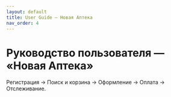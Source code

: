 ```yaml
---
layout: default
title: User Guide — Новая Аптека
nav_order: 4
---
```

# Руководство пользователя — «Новая Аптека»
Регистрация → Поиск и корзина → Оформление → Оплата → Отслеживание.
